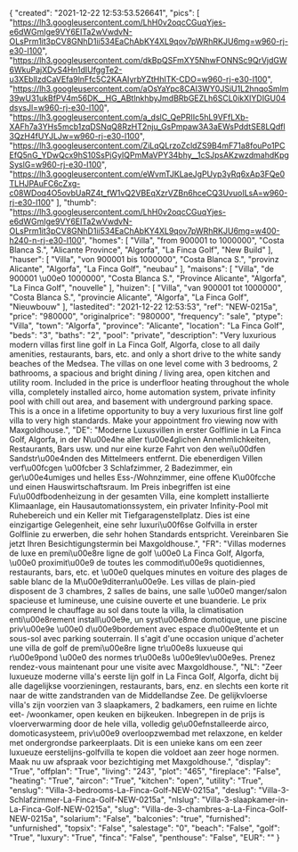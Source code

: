 {
"created": "2021-12-22 12:53:53.526641",
"pics": [
"https://lh3.googleusercontent.com/LhH0v2oqcCGuqYjes-e6dWGmIge9VY6EITa2wVwdvN-OLsPrm1it3pCV8GNhD1ii534EaChAbKY4XL9qov7pWRhRKJU6mg=w960-rj-e30-l100",
"https://lh3.googleusercontent.com/dkBpQSFmXY5NhwFONNSc9QrVjdGW6WkuPajXDvS4Hn1dIUfggTe2-u3XEblIzdCaVEfa9lnFfc5C2KAAIyrbYZtHhITK-CDO=w960-rj-e30-l100",
"https://lh3.googleusercontent.com/aOsYaYpc8CAI3WY0JSiU1L2hnqoSmlm39wU31ukBfPV4m56DK__HG_ABtlnkhbyJmdBRbGEZLh6SCL0ikXIYDIGU04dsysJl=w960-rj-e30-l100",
"https://lh3.googleusercontent.com/a_dslC_QePRIIc5hL9VFfLXb-XAFh7a3YHs5mcb1zqDSNqQ8RzHT2nju_GsPmpaw3A3aEWsPddtSE8LQdfl3QzH4fUYJLJw=w960-rj-e30-l100",
"https://lh3.googleusercontent.com/ZiLqQLrzoZcldZS9B4mF71a8fouPo1PCEfQ5nG_YDwQcx9hS10SsPjGyIQPmMaVPY34bhy__1cSJpsAKzwzdmahdKpgSyslG=w960-rj-e30-l100",
"https://lh3.googleusercontent.com/eWvmTJKLaeJgPUyp3yRq6xAp3FQe0TLHJPAuFC6cZxg-c08WDoq4O5ovbUaRZ4t_fW1vQ2VBEqXzrVZBn6hceCQ3UvuoILsA=w960-rj-e30-l100"
],
"thumb": "https://lh3.googleusercontent.com/LhH0v2oqcCGuqYjes-e6dWGmIge9VY6EITa2wVwdvN-OLsPrm1it3pCV8GNhD1ii534EaChAbKY4XL9qov7pWRhRKJU6mg=w400-h240-n-rj-e30-l100",
"homes": [
"Villa",
"from 900001 to 1000000",
"Costa Blanca S.",
"Alicante Province",
"Algorfa",
"La Finca Golf",
"New Build"
],
"hauser": [
"Villa",
"von 900001 bis 1000000",
"Costa Blanca S.",
"provinz Alicante",
"Algorfa",
"La Finca Golf",
"neubau"
],
"maisons": [
"Villa",
"de 900001 \u00e0 1000000",
"Costa Blanca S.",
"Province Alicante",
"Algorfa",
"La Finca Golf",
"nouvelle"
],
"huizen": [
"Villa",
"van 900001 tot 1000000",
"Costa Blanca S.",
"provincie Alicante",
"Algorfa",
"La Finca Golf",
"Nieuwbouw"
],
"lastedited": "2021-12-22 12:53:53",
"ref": "NEW-0215a",
"price": "980000",
"originalprice": "980000",
"frequency": "sale",
"ptype": "Villa",
"town": "Algorfa",
"province": "Alicante",
"location": "La Finca Golf",
"beds": "3",
"baths": "2",
"pool": "private",
"description": "Very luxurious modern villas first line golf in La Finca Golf, Algorfa, close to all daily amenities, restaurants, bars, etc. and only a short drive to the white sandy beaches of the Medsea. The villas on one level come with 3 bedrooms, 2 bathrooms, a spacious and bright dining / living area, open kitchen and utility room. Included in the price is underfloor heating throughout the whole villa, completely installed airco, home automation system, private infinity pool with chill out area, and basement with underground parking space. This is a once in a lifetime opportunity to buy a very luxurious first line golf villa to very high standards. Make your appointment fro viewing now with Maxgoldhouse.",
"DE": "Moderne Luxusvillen in erster Golflinie in La Finca Golf, Algorfa, in der N\u00e4he aller t\u00e4glichen Annehmlichkeiten, Restaurants, Bars usw. und nur eine kurze Fahrt von den wei\u00dfen Sandstr\u00e4nden des Mittelmeers entfernt. Die ebenerdigen Villen verf\u00fcgen \u00fcber 3 Schlafzimmer, 2 Badezimmer, ein ger\u00e4umiges und helles Ess-/Wohnzimmer, eine offene K\u00fcche und einen Hauswirtschaftsraum. Im Preis inbegriffen ist eine Fu\u00dfbodenheizung in der gesamten Villa, eine komplett installierte Klimaanlage, ein Hausautomationssystem, ein privater Infinity-Pool mit Ruhebereich und ein Keller mit Tiefgaragenstellplatz. Dies ist eine einzigartige Gelegenheit, eine sehr luxuri\u00f6se Golfvilla in erster Golflinie zu erwerben, die sehr hohen Standards entspricht. Vereinbaren Sie jetzt Ihren Besichtigungstermin bei Maxgoldhouse.",
"FR": "Villas modernes de luxe en premi\u00e8re ligne de golf \u00e0 La Finca Golf, Algorfa, \u00e0 proximit\u00e9 de toutes les commodit\u00e9s quotidiennes, restaurants, bars, etc. et \u00e0 quelques minutes en voiture des plages de sable blanc de la M\u00e9diterran\u00e9e. Les villas de plain-pied disposent de 3 chambres, 2 salles de bains, une salle \u00e0 manger/salon spacieuse et lumineuse, une cuisine ouverte et une buanderie. Le prix comprend le chauffage au sol dans toute la villa, la climatisation enti\u00e8rement install\u00e9e, un syst\u00e8me domotique, une piscine priv\u00e9e \u00e0 d\u00e9bordement avec espace d\u00e9tente et un sous-sol avec parking souterrain. Il s'agit d'une occasion unique d'acheter une villa de golf de premi\u00e8re ligne tr\u00e8s luxueuse qui r\u00e9pond \u00e0 des normes tr\u00e8s \u00e9lev\u00e9es. Prenez rendez-vous maintenant pour une visite avec Maxgoldhouse.",
"NL": "Zeer luxueuze moderne villa's eerste lijn golf in La Finca Golf, Algorfa, dicht bij alle dagelijkse voorzieningen, restaurants, bars, enz. en slechts een korte rit naar de witte zandstranden van de Middellandse Zee. De gelijkvloerse villa's zijn voorzien van 3 slaapkamers, 2 badkamers, een ruime en lichte eet- /woonkamer, open keuken en bijkeuken. Inbegrepen in de prijs is vloerverwarming door de hele villa, volledig ge\u00efnstalleerde airco, domoticasysteem, priv\u00e9 overloopzwembad met relaxzone, en kelder met ondergrondse parkeerplaats. Dit is een unieke kans om een zeer luxueuze eerstelijns-golfvilla te kopen die voldoet aan zeer hoge normen. Maak nu uw afspraak voor bezichtiging met Maxgoldhouse.",
"display": "True",
"offplan": "True",
"living": "243",
"plot": "465",
"fireplace": "False",
"heating": "True",
"aircon": "True",
"kitchen": "open",
"utility": "True",
"enslug": "Villa-3-bedrooms-La-Finca-Golf-NEW-0215a",
"deslug": "Villa-3-Schlafzimmer-La-Finca-Golf-NEW-0215a",
"nlslug": "Villa-3-slaapkamer-in-La-Finca-Golf-NEW-0215a",
"slug": "Villa-de-3-chambres-a-La-Finca-Golf-NEW-0215a",
"solarium": "False",
"balconies": "true",
"furnished": "unfurnished",
"topsix": "False",
"salestage": "0",
"beach": "False",
"golf": "True",
"luxury": "True",
"finca": "False",
"penthouse": "False",
"EUR": ""
}